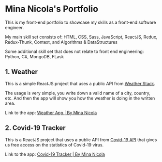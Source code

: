 # Mina Nicola's Portfolio

This is my front-end portfolio to showcase my skills as a front-end software engineer.

My main skill set consists of: HTML, CSS, Sass, JavaScript, ReactJS, Redux, Redux-Thunk, Context, and Algorithms & DataStructures

Some additional skill set that does not relate to front end engineering: Python, C#, MongoDB, FLask

## 1. Weather

This is a simple ReactJS project that uses a public API from [Weather Stack](https://weatherstack.com/).

The usage is very simple, you write down a valid name of a city, country, etc. And then the app will show you how the weather is doing in the written area.

Link to the app: [Weather App | By Mina Nicola](http://minanicola-weather-app.surge.sh/)

## 2. Covid-19 Tracker

This is a ReactJS project that uses a public API from [Covid-19 API](https://coronavirus-19-api.herokuapp.com/) that gives us free access on the statistics of Covid-19 virus.

Link to the app: [Covid-19 Tracker | By Mina Nicola](https://covid-19-mina-nicola.netlify.app/)
